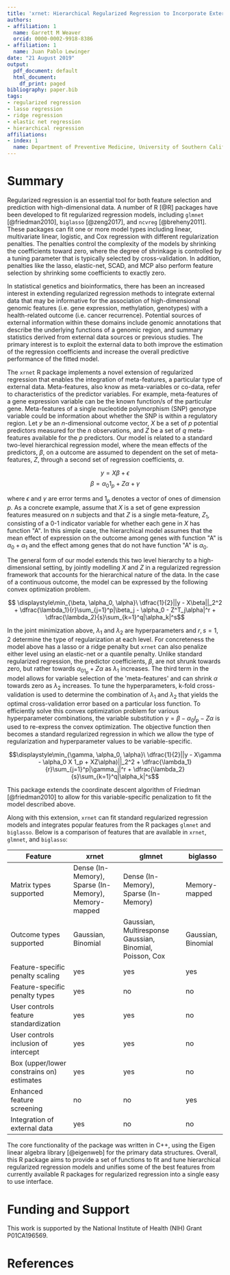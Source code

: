```yaml
---
title: 'xrnet: Hierarchical Regularized Regression to Incorporate External Data'
authors:
- affiliation: 1
  name: Garrett M Weaver
  orcid: 0000-0002-9918-8386
- affiliation: 1
  name: Juan Pablo Lewinger
date: "21 August 2019"
output:
  pdf_document: default
  html_document:
    df_print: paged
bibliography: paper.bib
tags:
- regularized regression
- lasso regression
- ridge regression
- elastic net regression
- hierarchical regression
affiliations:
- index: 1
  name: Department of Preventive Medicine, University of Southern California
---
```


# Summary

Regularized regression is an essential tool for both feature selection and prediction with high-dimensional data. A number of R [@R] packages have been developed to fit regularized regression models, including ``glmnet`` [@friedman2010], ``biglasso`` [@zeng2017], and ``ncvreg`` [@breheny2011]. These packages can fit one or more model types including linear, multivariate linear, logistic, and Cox regression with different regularization penalties. The penalties control the complexity of the models by shrinking the coefficients toward zero, where the degree of shrinkage is controlled by a tuning parameter that is typically selected by cross-validation. In addition, penalties like the lasso, elastic-net, SCAD, and MCP also perform feature selection by shrinking some coefficients to exactly zero. 

In statistical genetics and bioinformatics, there has been an increased interest in extending regularized regression methods to integrate external data that may be informative for the association of high-dimensional genomic features (i.e. gene expression, methylation, genotypes) with a health-related outcome (i.e. cancer recurrence). Potential sources of external information within these domains include genomic annotations that describe the underlying functions of a genomic region, and summary statistics derived from external data sources or previous studies. The primary interest is to exploit the external data to both improve the estimation of the regression coefficients and increase the overall predictive performance of the fitted model.

The ``xrnet`` R package implements a novel extension of regularized regression that enables the integration of meta-features, a particular type of external data. Meta-features, also know as meta-variables or co-data, refer to characteristics of the predictor variables. For example, meta-features of a gene expression variable can be the known function/s of the particular gene. Meta-features of a single nucleotide polymorphism (SNP) genotype variable could be information about whether the SNP is within a regulatory region. Let $y$ be an $n$-dimensional outcome vector, $X$ be a set of $p$ potential predictors measured for the $n$ observations, and $Z$ be a set of $q$ meta-features available for the $p$ predictors. Our model is related to a standard two-level hierarchical regression model, where the mean effects of the predictors, $\beta$, on a outcome are assumed to dependent on the set of meta-features, $Z$, through a second set of regression coefficients, $\alpha$.

$$y = X\beta + \epsilon$$
$$\beta = \alpha_0 1_p + Z\alpha + \gamma$$

where $\epsilon$ and $\gamma$ are error terms and $1_p$ denotes a vector of ones of dimension $p$. As a concrete example, assume that $X$ is a set of gene expression features measured on $n$ subjects and that $Z$ is a single meta-feature, $Z_1$, consisting of a 0-1 indicator variable for whether each gene in $X$ has function "A". In this simple case, the hierarchical model assumes that the mean effect of expression on the outcome among genes with function "A" is $\alpha_0 +\alpha_1$ and the effect among genes that do not have function "A" is $\alpha_0$. 

The general form of our model extends this two level hierarchy to a high-dimensional setting, by jointly modelling $X$ and $Z$ in a regularized regression framework that accounts for the hierarchical nature of the data. In the case of a continuous outcome, the model can be expressed by the following convex optimization problem.

$$ \displaystyle\min_{\beta, \alpha_0, \alpha}\ \dfrac{1}{2}||y - X\beta||_2^2 + \dfrac{\lambda_1}{r}\sum_{j=1}^p|\beta_j - \alpha_0 - Z^T_j\alpha|^r + \dfrac{\lambda_2}{s}\sum_{k=1}^q|\alpha_k|^s$$

In the joint minimization above, $\lambda_1$ and $\lambda_2$ are hyperparameters and $r, s = 1,2$ determine the type of regularization at each level. For concreteness the model above has a lasso or a ridge penalty but ``xrnet`` can also penalize either level using an elastic-net or a quantile penalty. Unlike standard regularized regression, the predictor coefficients, $\beta$, are not shrunk towards zero, but rather towards $\alpha_01_p + Z\alpha$ as $\lambda_1$ increases. The third term in the model allows for variable selection of the 'meta-features' and can shrink $\alpha$ towards zero as $\lambda_2$ increases. To tune the hyperparameters, k-fold cross-validation is used to determine the combination of $\lambda_1$ and $\lambda_2$ that yields the optimal cross-validation error based on a particular loss function. To efficiently solve this convex optimization problem for various hyperparameter combinations, the variable substitution $\gamma = \beta - \alpha_0I_p - Z\alpha$ is used to re-express the convex optimization. The objective function then becomes a standard regularized regression in which we allow the type of regularization and hyperparameter values to be variable-specific.

$$\displaystyle\min_{\gamma, \alpha_0, \alpha}\ \dfrac{1}{2}||y - X\gamma - \alpha_0 X 1_p + XZ\alpha)||_2^2 + \dfrac{\lambda_1}{r}\sum_{j=1}^p|\gamma_j|^r + \dfrac{\lambda_2}{s}\sum_{k=1}^q|\alpha_k|^s$$

This package extends the coordinate descent algorithm of Friedman [@friedman2010] to allow for this variable-specific penalization to fit the model described above. 

Along with this extension, ``xrnet`` can fit standard regularized regression models and integrates popular features from the R packages ``glmnet`` and ``biglasso``. Below is a comparison of features that are available in ``xrnet``, ``glmnet``, and ``biglasso``:

| Feature | xrnet | glmnet | biglasso |
|---------|-------|--------|----------|
| Matrix types supported | Dense (In-Memory), Sparse (In-Memory), Memory-mapped | Dense (In-Memory), Sparse (In-Memory) | Memory-mapped |
| Outcome types supported | Gaussian, Binomial | Gaussian, Multiresponse Gaussian, Binomial, Poisson, Cox | Gaussian, Binomial |
| Feature-specific penalty scaling | yes | yes | yes |
| Feature-specific penalty types | yes | no | no |
| User controls feature standardization | yes | yes | no |
| User controls inclusion of intercept | yes | yes | no |
| Box (upper/lower constrains on) estimates | yes | yes | no |
| Enhanced feature screening | no | no | yes |
| Integration of external data | yes | no | no |

The core functionality of the package was written in C++, using the Eigen linear algebra library [@eigenweb] for the primary data structures. Overall, this R package aims to provide a set of functions to fit and tune hierarchical regularized regression models and unifies some of the best features from currently available R packages for regularized regression into a single easy to use interface.

# Funding and Support

This work is supported by the National Institute of Health (NIH) Grant P01CA196569.

# References
